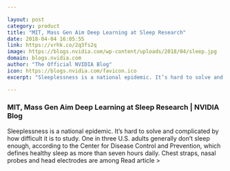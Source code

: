 ```yaml
---

layout: post
category: product
title: "MIT, Mass Gen Aim Deep Learning at Sleep Research"
date: 2018-04-04 16:05:55
link: https://vrhk.co/2q3fs2q
image: https://blogs.nvidia.com/wp-content/uploads/2018/04/sleep.jpg
domain: blogs.nvidia.com
author: "The Official NVIDIA Blog"
icon: https://blogs.nvidia.com/favicon.ico
excerpt: "Sleeplessness is a national epidemic. It’s hard to solve and complicated by how difficult it is to study. One in three U.S. adults generally don’t sleep enough, according to the Center for Disease Control and Prevention, which defines healthy sleep as more than seven hours daily. Chest straps, nasal probes and head electrodes are among Read article &gt;"

---
```


### MIT, Mass Gen Aim Deep Learning at Sleep Research | NVIDIA Blog

Sleeplessness is a national epidemic. It’s hard to solve and complicated by how difficult it is to study. One in three U.S. adults generally don’t sleep enough, according to the Center for Disease Control and Prevention, which defines healthy sleep as more than seven hours daily. Chest straps, nasal probes and head electrodes are among Read article &gt;